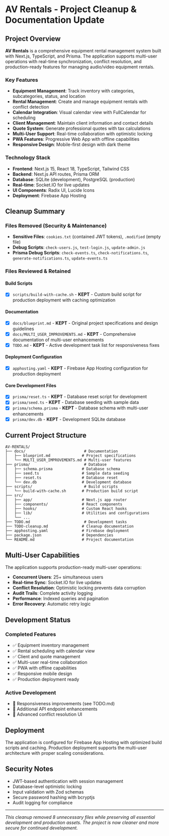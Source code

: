 # AV Rentals - Project Cleanup & Documentation Update

## Project Overview

**AV Rentals** is a comprehensive equipment rental management system built with Next.js, TypeScript, and Prisma. The application supports multi-user operations with real-time synchronization, conflict resolution, and production-ready features for managing audio/video equipment rentals.

### Key Features
- **Equipment Management**: Track inventory with categories, subcategories, status, and location
- **Rental Management**: Create and manage equipment rentals with conflict detection
- **Calendar Integration**: Visual calendar view with FullCalendar for scheduling
- **Client Management**: Maintain client information and contact details
- **Quote System**: Generate professional quotes with tax calculations
- **Multi-User Support**: Real-time collaboration with optimistic locking
- **PWA Features**: Progressive Web App with offline capabilities
- **Responsive Design**: Mobile-first design with dark theme

### Technology Stack
- **Frontend**: Next.js 15, React 18, TypeScript, Tailwind CSS
- **Backend**: Next.js API routes, Prisma ORM
- **Database**: SQLite (development), PostgreSQL (production)
- **Real-time**: Socket.IO for live updates
- **UI Components**: Radix UI, Lucide Icons
- **Deployment**: Firebase App Hosting

## Cleanup Summary

### Files Removed (Security & Maintenance)
- **Sensitive Files**: `cookies.txt` (contained JWT tokens), `.modified` (empty file)
- **Debug Scripts**: `check-users.js`, `test-login.js`, `update-admin.js`
- **Prisma Debug Scripts**: `check-events.ts`, `check-notifications.ts`, `generate-notifications.ts`, `update-events.ts`

### Files Reviewed & Retained

#### Build Scripts
- [x] `scripts/build-with-cache.sh` - **KEPT** - Custom build script for production deployment with caching optimization

#### Documentation
- [x] `docs/blueprint.md` - **KEPT** - Original project specifications and design guidelines
- [x] `docs/MULTI_USER_IMPROVEMENTS.md` - **KEPT** - Comprehensive documentation of multi-user enhancements
- [x] `TODO.md` - **KEPT** - Active development task list for responsiveness fixes

#### Deployment Configuration
- [x] `apphosting.yaml` - **KEPT** - Firebase App Hosting configuration for production deployment

#### Core Development Files
- [x] `prisma/reset.ts` - **KEPT** - Database reset script for development
- [x] `prisma/seed.ts` - **KEPT** - Database seeding with sample data
- [x] `prisma/schema.prisma` - **KEPT** - Database schema with multi-user enhancements
- [x] `prisma/dev.db` - **KEPT** - Development SQLite database

## Current Project Structure

```
AV-RENTALS/
├── docs/                          # Documentation
│   ├── blueprint.md              # Project specifications
│   └── MULTI_USER_IMPROVEMENTS.md # Multi-user features
├── prisma/                        # Database
│   ├── schema.prisma             # Database schema
│   ├── seed.ts                   # Sample data seeding
│   ├── reset.ts                  # Database reset
│   └── dev.db                    # Development database
├── scripts/                       # Build scripts
│   └── build-with-cache.sh       # Production build script
├── src/
│   ├── app/                      # Next.js app router
│   ├── components/               # React components
│   ├── hooks/                    # Custom React hooks
│   ├── lib/                      # Utilities and configurations
│   └── ...
├── TODO.md                        # Development tasks
├── TODO-cleanup.md               # Cleanup documentation
├── apphosting.yaml               # Firebase deployment
├── package.json                  # Dependencies
└── README.md                     # Project documentation
```

## Multi-User Capabilities

The application supports production-ready multi-user operations:

- **Concurrent Users**: 25+ simultaneous users
- **Real-time Sync**: Socket.IO for live updates
- **Conflict Resolution**: Optimistic locking prevents data corruption
- **Audit Trails**: Complete activity logging
- **Performance**: Indexed queries and pagination
- **Error Recovery**: Automatic retry logic

## Development Status

### Completed Features
- ✅ Equipment inventory management
- ✅ Rental scheduling with calendar view
- ✅ Client and quote management
- ✅ Multi-user real-time collaboration
- ✅ PWA with offline capabilities
- ✅ Responsive mobile design
- ✅ Production deployment ready

### Active Development
- 🔄 Responsiveness improvements (see TODO.md)
- 🔄 Additional API endpoint enhancements
- 🔄 Advanced conflict resolution UI

## Deployment

The application is configured for Firebase App Hosting with optimized build scripts and caching. Production deployment supports the multi-user architecture with proper scaling considerations.

## Security Notes

- JWT-based authentication with session management
- Database-level optimistic locking
- Input validation with Zod schemas
- Secure password hashing with bcryptjs
- Audit logging for compliance

---

*This cleanup removed 8 unnecessary files while preserving all essential development and production assets. The project is now cleaner and more secure for continued development.*
